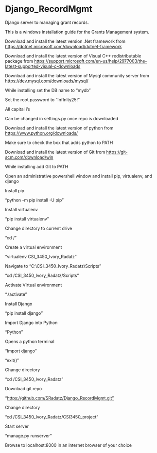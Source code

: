 # Django_RecordMgmt
Django server to managing grant records.

This is a windows installation guide for the Grants Management system.

Download and install the latest version .Net framework from https://dotnet.microsoft.com/download/dotnet-framework

Download and install the latest version of Visual C++ redistributable package from https://support.microsoft.com/en-us/help/2977003/the-latest-supported-visual-c-downloads

Download and install the latest version of Mysql community server from https://dev.mysql.com/downloads/mysql/

While installing set the DB name to “mydb”

Set the root password to “InfInIty25!”

All capital i’s

Can be changed in settings.py once repo is downloaded

Download and install the latest version of python from https://www.python.org/downloads/

Make sure to check the box that adds python to PATH

Download and install the latest version of Git from https://git-scm.com/download/win

While installing add Git to PATH

Open an administrative powershell window and install pip, virtualenv, and django

Install pip

“python -m pip install -U pip”

Install virtualenv

“pip install virtualenv”

Change directory to current drive

“cd /”

Create a virtual environment

“virtualenv CSI_3450_Ivory_Radatz”

Navigate to “C:\CSI_3450_Ivory_Radatz\Scripts”

“cd /CSI_3450_Ivory_Radatz/Scripts”

Activate Virtual environment

“.\activate”

Install Django

“pip install django”

Import Django into Python

“Python”

Opens a python terminal

“Import django”

“exit()”

Change directory

“cd /CSI_3450_Ivory_Radatz”

Download git repo

“https://github.com/SRadatz/Django_RecordMgmt.git”

Change directory

“cd /CSI_3450_Ivory_Radatz/CSI3450_project”

Start server

“manage.py runserver”

Browse to localhost:8000 in an internet browser of your choice
